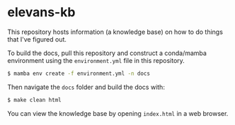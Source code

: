 # elevans-kb
This repository hosts information (a knowledge base) on how to do things that I've figured out.

To build the docs, pull this repository and construct a conda/mamba environment using the `environment.yml` file in this repository.

```bash
$ mamba env create -f environment.yml -n docs
```

Then navigate the `docs` folder and build the docs with:

```bash
$ make clean html
```

You can view the knowledge base by opening `index.html` in a web browser.
